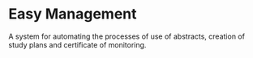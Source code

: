 # Easy Management
A system for automating the processes of use of abstracts, creation of study plans and certificate of monitoring.
